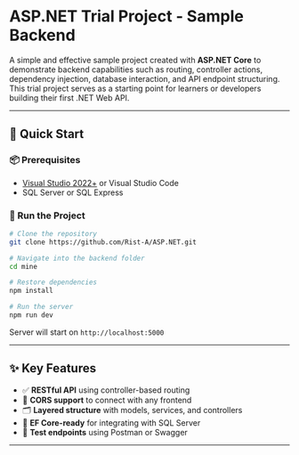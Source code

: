# ASP.NET Trial Project - Sample Backend

A simple and effective sample project created with **ASP.NET Core** to demonstrate backend capabilities such as routing, controller actions, dependency injection, database interaction, and API endpoint structuring. This trial project serves as a starting point for learners or developers building their first .NET Web API.

---

## 🚀 Quick Start

### 📦 Prerequisites


* [Visual Studio 2022+](https://visualstudio.microsoft.com/) or Visual Studio Code
* SQL Server or SQL Express

### 🔧 Run the Project

```bash
# Clone the repository
git clone https://github.com/Rist-A/ASP.NET.git

# Navigate into the backend folder
cd mine

# Restore dependencies
npm install

# Run the server
npm run dev
```

Server will start on `http://localhost:5000` 

---

## ✨ Key Features

* ✅ **RESTful API** using controller-based routing
* 🔐 **CORS support** to connect with any frontend
* 🗂️ **Layered structure** with models, services, and controllers
* 💾 **EF Core-ready** for integrating with SQL Server
* 🧪 **Test endpoints** using Postman or Swagger

---





